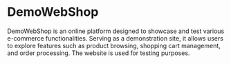 # DemoWebShop
DemoWebShop is an online platform designed to showcase and test various e-commerce functionalities. Serving as a demonstration site, it allows users to explore features such as product browsing, shopping cart management, and order processing. The website is used for testing purposes.
